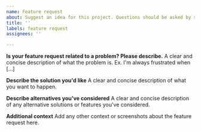 ```yaml
---
name: Feature request
about: Suggest an idea for this project. Questions should be asked by starting a [Q&A discussion](https://github.com/kyazdani42/nvim-tree.lua/discussions/new).
title: ''
labels: feature request
assignees: ''

---
```


**Is your feature request related to a problem? Please describe.**
A clear and concise description of what the problem is. Ex. I'm always frustrated when [...]

**Describe the solution you'd like**
A clear and concise description of what you want to happen.

**Describe alternatives you've considered**
A clear and concise description of any alternative solutions or features you've considered.

**Additional context**
Add any other context or screenshots about the feature request here.
